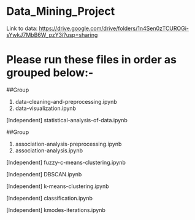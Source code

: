 # Data_Mining_Project

Link to data: https://drive.google.com/drive/folders/1n4Sen0zTCUROGi-sYwkJ7MbB6W_pzY3i?usp=sharing

# Please run these files in order as grouped below:- 

##Group
1. data-cleaning-and-preprocessing.ipynb
2. data-visualization.ipynb
 
 [Independent] statistical-analysis-of-data.ipynb

##Group
1. association-analysis-preprocessing.ipynb
2. association-analysis.ipynb

[Independent] fuzzy-c-means-clustering.ipynb

[Independent] DBSCAN.ipynb

[Independent] k-means-clustering.ipynb

[Independent] classification.ipynb

[Independent] kmodes-iterations.ipynb 
